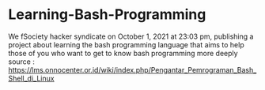 # Learning-Bash-Programming
We fSociety hacker syndicate on October 1, 2021 at 23:03 pm, publishing a project about learning the bash programming language that aims to help those of you who want to get to know bash programming more deeply  source : https://lms.onnocenter.or.id/wiki/index.php/Pengantar_Pemrograman_Bash_Shell_di_Linux
